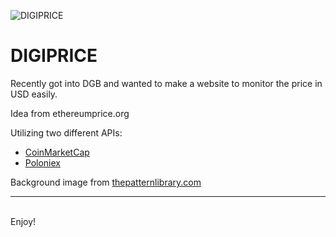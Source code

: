![DIGIPRICE](http://saldigi.info/m/coins/dgb.png "logo")
# DIGIPRICE
Recently got into DGB and wanted to make a website to monitor the price in USD easily.

Idea from ethereumprice.org

Utilizing two different APIs:
* [CoinMarketCap](http://cointmarketcap.com)
* [Poloniex](http://poloniex.com)

Background image from [thepatternlibrary.com](http://thepatternlibrary.com)

- - -
&nbsp;  
Enjoy!
